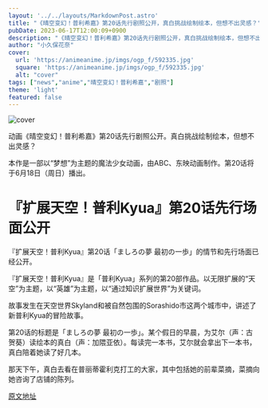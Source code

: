 ```yaml
---
layout: '../../layouts/MarkdownPost.astro'
title: "《晴空变幻！普利希嘉》第20话先行剧照公开，真白挑战绘制绘本，但想不出灵感？"
pubDate: 2023-06-17T12:00:09+0900
description: "《晴空变幻！普利希嘉》第20话先行剧照公开，真白挑战绘制绘本，但想不出灵感？"
author: "小久保花奈"
cover:
  url: 'https://animeanime.jp/imgs/ogp_f/592335.jpg'
  square: 'https://animeanime.jp/imgs/ogp_f/592335.jpg'
  alt: "cover"
tags: ["news","anime","晴空变幻！普利希嘉","剧照"]
theme: 'light'
featured: false
---
```


![cover](https://animeanime.jp/imgs/ogp_f/592335.jpg)

动画《晴空变幻！普利希嘉》第20话先行剧照公开。真白挑战绘制绘本，但想不出灵感？

本作是一部以“梦想”为主题的魔法少女动画，由ABC、东映动画制作。第20话将于6月18日（周日）播出。

# 『扩展天空！普利Kyua』第20话先行场面公开

『扩展天空！普利Kyua』第20话「ましろの夢 最初の一歩」的情节和先行场面已经公开。

『扩展天空！普利Kyua』是「普利Kyua」系列的第20部作品。以无限扩展的“天空”为主题，以“英雄”为主题，以“通过知识扩展世界”为关键词。

故事发生在天空世界Skyland和被自然包围的Sorashido市这两个城市中，讲述了新普利Kyua的冒险故事。

第20话的标题是「ましろの夢 最初の一歩」。某个假日的早晨，为艾尔（声：古贺葵）读绘本的真白（声：加隈亚依）。每读完一本书，艾尔就会拿出下一本书，真白陪着她读了好几本。

那天下午，真白去看在普丽蒂霍利克打工的大家，其中包括她的前辈菜摘，菜摘向她咨询了店铺的陈列。

  [原文地址](https://animeanime.jp/article/2023/06/17/77981.html)